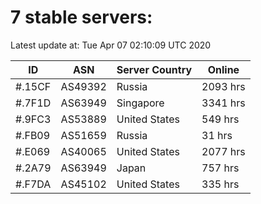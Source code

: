 # 7 stable servers:

Latest update at: Tue Apr 07 02:10:09 UTC 2020

| ID | ASN | Server Country | Online |
| -- | --- | -------------- | ------ |
| #.15CF | AS49392 | Russia | 2093 hrs |
| #.7F1D | AS63949 | Singapore | 3341 hrs |
| #.9FC3 | AS53889 | United States | 549 hrs |
| #.FB09 | AS51659 | Russia | 31 hrs |
| #.E069 | AS40065 | United States | 2077 hrs |
| #.2A79 | AS63949 | Japan | 757 hrs |
| #.F7DA | AS45102 | United States | 335 hrs |

